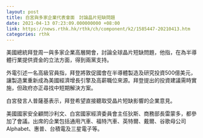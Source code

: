```yaml
---
layout: post
title: 白宮與多家企業代表會面　討論晶片短缺問題
date: 2021-04-13 07:23:09.000000000 +08:00
link: https://news.rthk.hk/rthk/ch/component/k2/1585447-20210413.htm
categories: rthk
---
```


美國總統拜登周一與多家企業高層開會，討論全球晶片短缺問題，他指，在為半導體行業提供資金的立法方面，得到兩黨支持。

外電引述一名高級官員指，拜登將敦促國會在半導體製造及研究投資500億美元，讓製造業重新成為美國經濟增長引擎及高薪職位來源。拜登提出的投資建議需時實施，但政府亦正尋找中短期解決方案。

白宮發言人普薩基表示，拜登希望直接聽取受晶片短缺影響的企業意見。

美國國家安全顧問沙利文、白宮國家經濟委員會主任狄斯、商務部長雷蒙多，都參加了會議。出席的企業包括通用汽車、福特汽車、英特爾、戴爾、谷歌母公司Alphabet、惠普、台積電及三星電子等。

